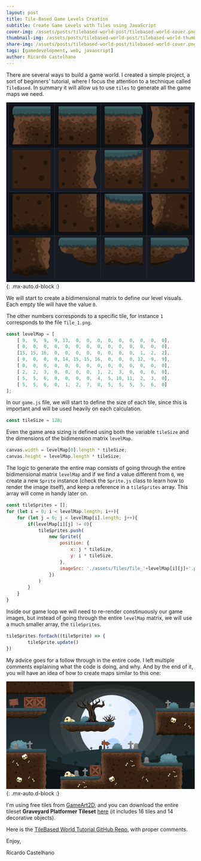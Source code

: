 ```yaml
---
layout: post
title: Tile-Based Game Levels Creation
subtitle: Create Game Levels with Tiles using JavaScript
cover-img: /assets/posts/tilebased-world-post/tilebased-world-cover.png
thumbnail-img: /assets/posts/tilebased-world-post/tilebased-world-thumb.png
share-img: /assets/posts/tilebased-world-post/tilebased-world-cover.png
tags: [gamedevelopment, web, javascript]
author: Ricardo Castelhano
---
```



There are several ways to build a game world. I created a simple project, a sort of beginners' tutorial, where I focus the attention to a technique called `TileBased`. In summary it will allow us to use `tiles` to generate all the game maps we need.

![Tiles Examples](/assets/posts/tilebased-world-post/tile-example.png){: .mx-auto.d-block :}

We will start to create a bidimensional matrix to define our level visuals. Each empty tile will have the value `0`.

The other numbers corresponds to a specific tile, for instance `1` corresponds to the file `Tile_1.png`.

```js
const levelMap = [
    [ 9,  9,  9,  9, 13,  0,  0,  0,  0,  0,  0,  0,  0,  0],
    [ 0,  0,  0,  0,  0,  0,  0,  0,  0,  0,  0,  0,  0,  0],
    [15, 15, 16,  0,  0,  0,  0,  0,  0,  0,  0,  1,  2,  2],
    [ 0,  0,  0,  0, 14, 15, 15, 16,  0,  0,  0, 12,  9,  9],
    [ 0,  0,  0,  0,  0,  0,  0,  0,  0,  0,  0,  0,  0,  0],
    [ 2,  2,  3,  0,  0,  0,  0,  1,  2,  3,  0,  0,  0,  0],
    [ 5,  5,  6,  0,  0,  0,  0,  4,  5, 10, 11,  2,  3,  0],
    [ 5,  5,  6,  0,  1,  2,  7,  8,  5,  5,  5,  5,  6,  0]
];
```

In our `game.js` file, we will start to define the size of each tile, since this is important and will be used heavily on each calculation.

```js
const tileSize = 128;
```

Even the game area sizing is defined using both the variable `tileSize` and the dimensions of the bidimension matrix `levelMap`.

```js
canvas.width = levelMap[0].length * tileSize;
canvas.height = levelMap.length * tileSize;
```

The logic to generate the entire map consists of going through the entire bidimensional matrix `levelMap` and if we find a value different from `0`, we create a new `Sprite` instance (check the `Sprite.js` class to learn how to render the image itself), and keep a reference in a `tileSprites` array. This array will come in handy later on.

```js
const tileSprites = [];
for (let i = 0; i < levelMap.length; i++){
    for (let j = 0; j < levelMap[i].length; j++){
        if(levelMap[i][j] != 0){
            tileSprites.push(
                new Sprite({
                    position: {
                        x: j * tileSize,
                        y: i * tileSize,
                    },
                    imageSrc: './assets/Tiles/Tile_'+levelMap[i][j]+'.png'
                })
            )
        }   
    }
}
```

Inside our game loop we will need to re-render constinuously our game images, but instead of going through the entire `levelMap` matrix, we will use a much smaller array, the `tileSprites`.

```js
tileSprites.forEach((tileSprite) => {
        tileSprite.update()
})
```

My advice goes for a follow through in the entire code. I left multiple comments explaining what the code is doing, and why. And by the end of it, you will have an idea of how to create maps similar to this one:

![Tile](/assets/posts/tilebased-world-post/tilebased-world-cover.png){: .mx-auto.d-block :}


I'm using free tiles from [GameArt2D](https://www.gameart2d.com/freebies.html), and you can download the entire tileset **Graveyard Platformer Tileset** [here](https://www.gameart2d.com/free-graveyard-platformer-tileset.html) (it includes 16 tiles and 14 decorative objects). 

Here is the [TileBased World Tutorial GitHub Repo](https://github.com/RicCastelhano/tilebased-world-tutorial), with proper comments.

Enjoy,

Ricardo Castelhano
